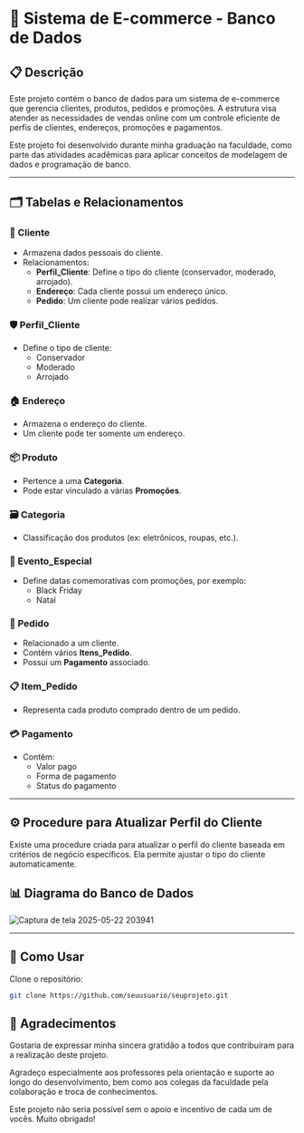 # 🛒 Sistema de E-commerce - Banco de Dados

## 📋 Descrição
Este projeto contém o banco de dados para um sistema de e-commerce que gerencia clientes, produtos, pedidos e promoções. A estrutura visa atender as necessidades de vendas online com um controle eficiente de perfis de clientes, endereços, promoções e pagamentos.

Este projeto foi desenvolvido durante minha graduação na faculdade, como parte das atividades acadêmicas para aplicar conceitos de modelagem de dados e programação de banco.

---

## 🗂️ Tabelas e Relacionamentos

### 👤 Cliente
- Armazena dados pessoais do cliente.
- Relacionamentos:
  - **Perfil_Cliente**: Define o tipo do cliente (conservador, moderado, arrojado).
  - **Endereço**: Cada cliente possui um endereço único.
  - **Pedido**: Um cliente pode realizar vários pedidos.

### 🛡️ Perfil_Cliente
- Define o tipo de cliente:
  - Conservador
  - Moderado
  - Arrojado

### 🏠 Endereço
- Armazena o endereço do cliente.
- Um cliente pode ter somente um endereço.

### 📦 Produto
- Pertence a uma **Categoria**.
- Pode estar vinculado a várias **Promoções**.

### 🗃️ Categoria
- Classificação dos produtos (ex: eletrônicos, roupas, etc.).

### 🎉 Evento_Especial
- Define datas comemorativas com promoções, por exemplo:
  - Black Friday
  - Natal

### 🧾 Pedido
- Relacionado a um cliente.
- Contém vários **Itens_Pedido**.
- Possui um **Pagamento** associado.

### 📋 Item_Pedido
- Representa cada produto comprado dentro de um pedido.

### 💳 Pagamento
- Contém:
  - Valor pago
  - Forma de pagamento
  - Status do pagamento

---

## ⚙️ Procedure para Atualizar Perfil do Cliente
Existe uma procedure criada para atualizar o perfil do cliente baseada em critérios de negócio específicos. Ela permite ajustar o tipo do cliente automaticamente.

## 📊 Diagrama do Banco de Dados

![Captura de tela 2025-05-22 203941](https://github.com/user-attachments/assets/523ec615-6273-4110-a7d1-a6df3b036e14)

---

## 🚀 Como Usar

Clone o repositório:

```bash
git clone https://github.com/seuusuario/seuprojeto.git

```

## 🙏 Agradecimentos

Gostaria de expressar minha sincera gratidão a todos que contribuíram para a realização deste projeto. 

Agradeço especialmente aos professores pela orientação e suporte ao longo do desenvolvimento, bem como aos colegas da faculdade pela colaboração e troca de conhecimentos.  

Este projeto não seria possível sem o apoio e incentivo de cada um de vocês. Muito obrigado!
